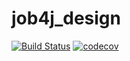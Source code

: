 # job4j_design
[![Build Status](https://travis-ci.com/jbelyaeva/job4j_design.svg?branch=master)](https://travis-ci.com/jbelyaeva/job4j_design)
[![codecov](https://codecov.io/gh/jbelyaeva/job4j_design/branch/master/graph/badge.svg?token=X8FHO6Q4JI)](https://codecov.io/gh/jbelyaeva/job4j_design)